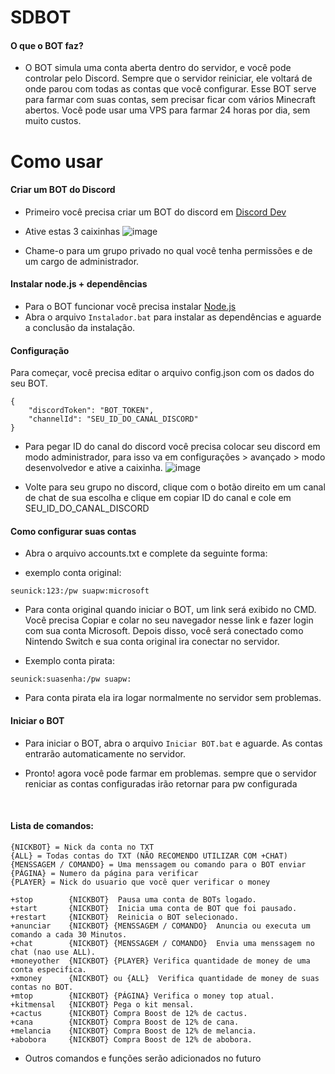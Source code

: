 # SDBOT

<h4> O que o BOT faz? </h4>

- O BOT simula uma conta aberta dentro do servidor, e você pode controlar pelo Discord. Sempre que o servidor reiniciar, ele voltará de onde parou com todas as contas que você configurar. Esse BOT serve para farmar com suas contas, sem precisar ficar com vários Minecraft abertos. Você pode usar uma VPS para farmar 24 horas por dia, sem muito custos.

 # Como usar
<h4>Criar um BOT do Discord</h4>

- Primeiro você precisa criar um BOT do discord em <a href="https://discord.com/developers/applications">Discord Dev</a>
- Ative estas 3 caixinhas ![image](https://github.com/LKzinxyz/SDBOT/assets/122848089/30cab846-fbca-465f-a3e9-20e75d50eae9)
 
- Chame-o para um grupo privado no qual você tenha permissões e de um cargo de administrador.

<h4>Instalar node.js + dependências</h4>

- Para o BOT funcionar você precisa instalar <a href="https://nodejs.org/en">Node.js</a>
- Abra o arquivo `Instalador.bat` para instalar as dependências e aguarde a conclusão da instalação.

<h4>Configuração</h4>
Para começar, você precisa editar o arquivo config.json com os dados do seu BOT.
<p>

```
{
    "discordToken": "BOT_TOKEN",
    "channelId": "SEU_ID_DO_CANAL_DISCORD"
}
```

- Para pegar ID do canal do discord você precisa colocar seu discord em modo administrador, para isso va em configurações > avançado > modo desenvolvedor e ative a caixinha. ![image](https://github.com/LKzinxyz/SDBOT/assets/122848089/baade82d-bb91-445b-899c-7cec87a429e6)

- Volte para seu grupo no discord, clique com o botão direito em um canal de chat de sua escolha e clique em copiar ID do canal e cole em SEU_ID_DO_CANAL_DISCORD


<h4>Como configurar suas contas</h4>

- Abra o arquivo accounts.txt e complete da seguinte forma:

- exemplo conta original: 

```
seunick:123:/pw suapw:microsoft
```

- Para conta original quando iniciar o BOT, um link será exibido no CMD. Você precisa Copiar e colar no seu navegador nesse link e fazer login com sua conta Microsoft. Depois disso, você será conectado como Nintendo Switch e sua conta original ira conectar no servidor.

- Exemplo conta pirata:

```
seunick:suasenha:/pw suapw:
```

- Para conta pirata ela ira logar normalmente no servidor sem problemas.

<h4>Iniciar o BOT</h4>

- Para iniciar o BOT, abra o arquivo ```Iniciar BOT.bat``` e aguarde. As contas entrarão automaticamente no servidor.

- Pronto! agora você pode farmar em problemas. sempre que o servidor reniciar as contas configuradas irão retornar para pw configurada

</br>

<h4>Lista de comandos:</h4>

```
{NICKBOT} = Nick da conta no TXT
{ALL} = Todas contas do TXT (NÃO RECOMENDO UTILIZAR COM +CHAT)
{MENSSAGEM / COMANDO} = Uma menssagem ou comando para o BOT enviar
{PÁGINA} = Numero da página para verificar
{PLAYER} = Nick do usuario que você quer verificar o money

+stop        {NICKBOT}  Pausa uma conta de BOTs logado.
+start       {NICKBOT}  Inicia uma conta de BOT que foi pausado.
+restart     {NICKBOT}  Reinicia o BOT selecionado.
+anunciar    {NICKBOT} {MENSSAGEM / COMANDO}  Anuncia ou executa um comando a cada 30 Minutos.
+chat        {NICKBOT} {MENSSAGEM / COMANDO}  Envia uma menssagem no chat (nao use ALL).
+moneyother  {NICKBOT} {PLAYER} Verifica quantidade de money de uma conta especifica.
+xmoney      {NICKBOT} ou {ALL}  Verifica quantidade de money de suas contas no BOT.
+mtop        {NICKBOT} {PÁGINA} Verifica o money top atual.
+kitmensal   {NICKBOT} Pega o kit mensal.
+cactus      {NICKBOT} Compra Boost de 12% de cactus.
+cana        {NICKBOT} Compra Boost de 12% de cana.
+melancia    {NICKBOT} Compra Boost de 12% de melancia.
+abobora     {NICKBOT} Compra Boost de 12% de abobora.
```

- Outros comandos e funções serão adicionados no futuro
